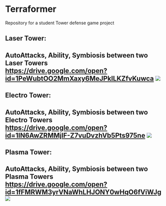 # Terraformer
Repository for a student Tower defense game project

## Laser Tower:
AutoAttacks, Ability, Symbiosis between two Laser Towers  
https://drive.google.com/open?id=1PeWubtOO2MmXaxy6MeJPklLKZfvKuwca
![](https://github.com/GeorgyBelski/gifs/blob/master/Terraformer-LaserTower.gif)
---

## Electro Tower:
AutoAttacks, Ability, Symbiosis between two Electro Towers  
https://drive.google.com/open?id=1IN6AwZRMMjlF-Z7vuDvzhVb5Pts975ne
![](https://github.com/GeorgyBelski/gifs/blob/master/Terraformer-ElectroTower.gif)
---

## Plasma Tower:
AutoAttacks, Ability, Symbiosis between two Plasma Towers  
https://drive.google.com/open?id=1fFMRWM3yrVNaWhLHJONY0wHqO6fViWJg
![](https://github.com/GeorgyBelski/gifs/blob/master/Terraformer-PlasmaTower.gif)
---
